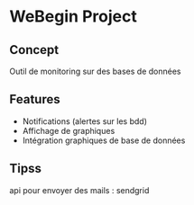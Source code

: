 # WeBegin Project

## Concept

Outil de monitoring sur des bases de données

## Features

- Notifications (alertes sur les bdd)
- Affichage de graphiques
- Intégration graphiques de base de données

## Tipss

api pour envoyer des mails : sendgrid